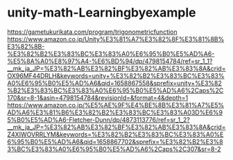 # unity-math-Learningbyexample
https://gametukurikata.com/program/trigonometricfunction  
https://www.amazon.co.jp/Unity%E3%81%A7%E3%82%8F%E3%81%8B%E3%82%8B-%E3%82%B2%E3%83%BC%E3%83%A0%E6%95%B0%E5%AD%A6-%E5%8A%A0%E8%97%A4-%E6%BD%94/dp/4798154784/ref=sr_1_1?__mk_ja_JP=%E3%82%AB%E3%82%BF%E3%82%AB%E3%83%8A&crid=OX96MF44DRLH&keywords=unity+%E3%82%B2%E3%83%BC%E3%83%A0%E6%95%B0%E5%AD%A6&qid=1658867558&sprefix=unity+%E3%82%B2%E3%83%BC%E3%83%A0%E6%95%B0%E5%AD%A6%2Caps%2C170&sr=8-1&asin=4798154784&revisionId=&format=4&depth=1  
https://www.amazon.co.jp/%E5%AE%9F%E4%BE%8B%E3%81%A7%E5%AD%A6%E3%81%B6%E3%82%B2%E3%83%BC%E3%83%A03D%E6%95%B0%E5%AD%A6-Fletcher-Dunn/dp/4873113776/ref=sr_1_2?__mk_ja_JP=%E3%82%AB%E3%82%BF%E3%82%AB%E3%83%8A&crid=Z4XIWOVRRLYM&keywords=%E3%82%B2%E3%83%BC%E3%83%A0%E6%95%B0%E5%AD%A6&qid=1658867702&sprefix=%E3%82%B2%E3%83%BC%E3%83%A0%E6%95%B0%E5%AD%A6%2Caps%2C307&sr=8-2  

